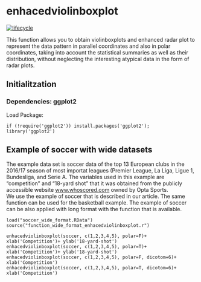 <!-- README.md is generated from README.Rmd. Please edit that file -->

# enhacedviolinboxplot

[![lifecycle](https://img.shields.io/badge/lifecycle-experimental-orange.svg)](https://www.tidyverse.org/lifecycle/#experimental)

This function allows you to obtain violinboxplots and enhanced radar plot to represent the data pattern in parallel coordinates and also in polar coordinates, taking into account the statistical summaries as well as their distribution, without neglecting the interesting atypical data in the form of radar plots.

## Initialitzation

### Dependencies: ggplot2

Load Package: 

```{r}
if (!require('ggplot2')) install.packages('ggplot2'); library('ggplot2')
```

## Example of soccer with wide datasets

The example data set is soccer data of the top 13 European clubs in the 2016/17 season of most importat leagues (Premier League, La Liga, Ligue 1, Bundesliga, and Serie A. The variables used in this example are “competition” and “18-yard shot” that it was obtained from the publicly accessible website www.whoscored.com owned by Opta Sports.  
We use the example of soccer that is described in our article. The same function can be used for the basketball example. The example of soccer can be also applied with long format with the function that is available.

```{r}
load("soccer_wide_format.RData")
source("function_wide_format_enhacedviolinboxplot.r")
```

```{r}
enhacedviolinboxplot(soccer, c(1,2,3,4,5), polar=F)+ xlab('Competition')+ ylab('18-yard-shot')
enhacedviolinboxplot(soccer, c(1,2,3,4,5), polar=T)+ xlab('Competition')+ ylab('18-yard-shot')
enhacedviolinboxplot(soccer, c(1,2,3,4,5), polar=F, dicotom=6)+ xlab('Competition')
enhacedviolinboxplot(soccer, c(1,2,3,4,5), polar=T, dicotom=6)+ xlab('Competition')
```





